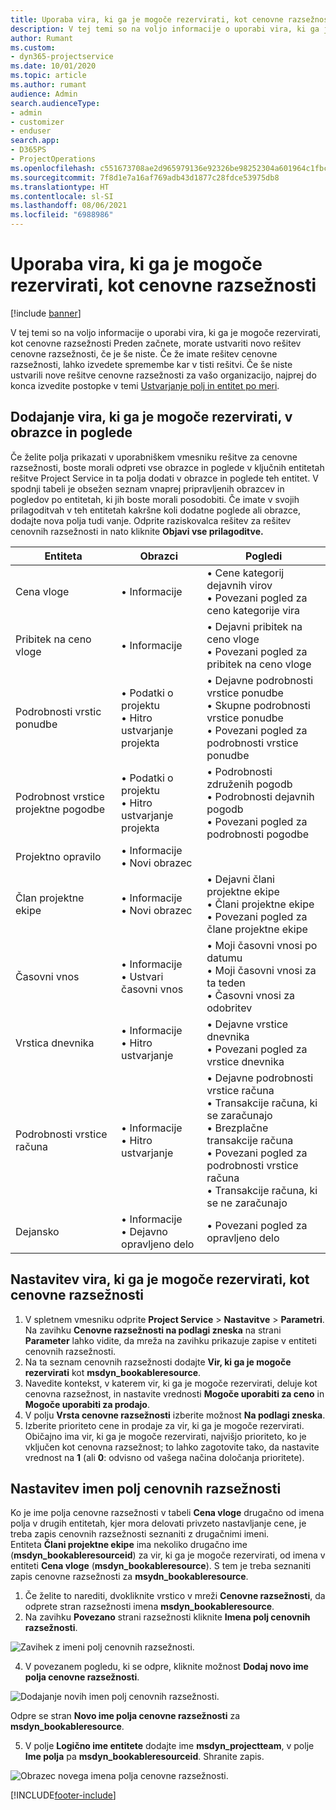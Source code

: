 ```yaml
---
title: Uporaba vira, ki ga je mogoče rezervirati, kot cenovne razsežnosti
description: V tej temi so na voljo informacije o uporabi vira, ki ga je mogoče rezervirati, kot cenovne razsežnosti
author: Rumant
ms.custom:
- dyn365-projectservice
ms.date: 10/01/2020
ms.topic: article
ms.author: rumant
audience: Admin
search.audienceType:
- admin
- customizer
- enduser
search.app:
- D365PS
- ProjectOperations
ms.openlocfilehash: c551673708ae2d965979136e92326be98252304a601964c1fbc52a329c592712
ms.sourcegitcommit: 7f8d1e7a16af769adb43d1877c28fdce53975db8
ms.translationtype: HT
ms.contentlocale: sl-SI
ms.lasthandoff: 08/06/2021
ms.locfileid: "6988986"
---
```

# <a name="use-bookable-resource-as-a-pricing-dimension"></a>Uporaba vira, ki ga je mogoče rezervirati, kot cenovne razsežnosti

[!include [banner](../includes/psa-now-project-operations.md)]

V tej temi so na voljo informacije o uporabi vira, ki ga je mogoče rezervirati, kot cenovne razsežnosti Preden začnete, morate ustvariti novo rešitev cenovne razsežnosti, če je še niste. Če že imate rešitev cenovne razsežnosti, lahko izvedete spremembe kar v tisti rešitvi. Če še niste ustvarili nove rešitve cenovne razsežnosti za vašo organizacijo, najprej do konca izvedite postopke v temi [Ustvarjanje polj in entitet po meri](create-custom-fields-entities.md).

## <a name="add-bookable-resource-to-forms-and-views"></a>Dodajanje vira, ki ga je mogoče rezervirati, v obrazce in poglede
Če želite polja prikazati v uporabniškem vmesniku rešitve za cenovne razsežnosti, boste morali odpreti vse obrazce in poglede v ključnih entitetah rešitve Project Service in ta polja dodati v obrazce in poglede teh entitet.
V spodnji tabeli je obsežen seznam vnaprej pripravljenih obrazcev in pogledov po entitetah, ki jih boste morali posodobiti. Če imate v svojih prilagoditvah v teh entitetah kakršne koli dodatne poglede ali obrazce, dodajte nova polja tudi vanje.
Odprite raziskovalca rešitev za rešitev cenovnih razsežnosti in nato kliknite **Objavi vse prilagoditve.**


|   Entiteta        | Obrazci   |Pogledi        |
| ------------------------------|---------------------------------|----------------------------------|
|  Cena vloge|• Informacije |• Cene kategorij dejavnih virov<br> • Povezani pogled za ceno kategorije vira|
|  Pribitek na ceno vloge|• Informacije|• Dejavni pribitek na ceno vloge<br>• Povezani pogled za pribitek na ceno vloge|
|  Podrobnosti vrstic ponudbe|• Podatki o projektu<br>• Hitro ustvarjanje projekta|• Dejavne podrobnosti vrstice ponudbe<br>• Skupne podrobnosti vrstice ponudbe<br>• Povezani pogled za podrobnosti vrstice ponudbe|
|  Podrobnost vrstice projektne pogodbe|• Podatki o projektu<br>• Hitro ustvarjanje projekta|• Podrobnosti združenih pogodb<br>• Podrobnosti dejavnih pogodb<br>• Povezani pogled za podrobnosti pogodbe|
|  Projektno opravilo|• Informacije<br>• Novi obrazec||
|  Član projektne ekipe|• Informacije<br>• Novi obrazec|• Dejavni člani projektne ekipe<br>• Člani projektne ekipe<br>• Povezani pogled za člane projektne ekipe|
|  Časovni vnos|• Informacije<br>• Ustvari časovni vnos|• Moji časovni vnosi po datumu<br>• Moji časovni vnosi za ta teden<br>• Časovni vnosi za odobritev|
|  Vrstica dnevnika|• Informacije<br>• Hitro ustvarjanje|• Dejavne vrstice dnevnika<br>• Povezani pogled za vrstice dnevnika|
|  Podrobnosti vrstice računa|• Informacije<br>• Hitro ustvarjanje|• Dejavne podrobnosti vrstice računa<br>• Transakcije računa, ki se zaračunajo<br>• Brezplačne transakcije računa<br>• Povezani pogled za podrobnosti vrstice računa<br>• Transakcije računa, ki se ne zaračunajo|
|  Dejansko|• Informacije<br>• Dejavno opravljeno delo|• Povezani pogled za opravljeno delo|

## <a name="set-up-bookable-resource-as-a-pricing-dimension"></a>Nastavitev vira, ki ga je mogoče rezervirati, kot cenovne razsežnosti

1. V spletnem vmesniku odprite **Project Service** > **Nastavitve** > **Parametri**. Na zavihku **Cenovne razsežnosti na podlagi zneska** na strani **Parameter** lahko vidite, da mreža na zavihku prikazuje zapise v entiteti cenovnih razsežnosti. 
2. Na ta seznam cenovnih razsežnosti dodajte **Vir, ki ga je mogoče rezervirati** kot **msdyn_bookableresource**. 
3. Navedite kontekst, v katerem vir, ki ga je mogoče rezervirati, deluje kot cenovna razsežnost, in nastavite vrednosti **Mogoče uporabiti za ceno** in **Mogoče uporabiti za prodajo**.
4. V polju **Vrsta cenovne razsežnosti** izberite možnost **Na podlagi zneska**. 
5. Izberite prioriteto cene in prodaje za vir, ki ga je mogoče rezervirati. Običajno ima vir, ki ga je mogoče rezervirati, najvišjo prioriteto, ko je vključen kot cenovna razsežnost; to lahko zagotovite tako, da nastavite vrednost na **1** (ali **0**: odvisno od vašega načina določanja prioritete).

## <a name="set-up-pricing-dimension-field-names"></a>Nastavitev imen polj cenovnih razsežnosti

Ko je ime polja cenovne razsežnosti v tabeli **Cena vloge** drugačno od imena polja v drugih entitetah, kjer mora delovati privzeto nastavljanje cene, je treba zapis cenovnih razsežnosti seznaniti z drugačnimi imeni.    
Entiteta **Člani projektne ekipe** ima nekoliko drugačno ime (**msdyn_bookableresourceid**) za vir, ki ga je mogoče rezervirati, od imena v entiteti **Cena vloge** (**msdyn_bookableresource**). S tem je treba seznaniti zapis cenovne razsežnosti za **msydn_bookableresource**. 
1. Če želite to narediti, dvokliknite vrstico v mreži **Cenovne razsežnosti**, da odprete stran razsežnosti imena **msdyn_bookableresource**.
2. Na zavihku **Povezano** strani razsežnosti kliknite **Imena polj cenovnih razsežnosti**.

 ![Zavihek z imeni polj cenovnih razsežnosti.](media/PD-fieldname.png)

4. V povezanem pogledu, ki se odpre, kliknite možnost **Dodaj novo ime polja cenovne razsežnosti**.

 ![Dodajanje novih imen polj cenovnih razsežnosti.](media/Add-NewPD-fieldname.png)


Odpre se stran **Novo ime polja cenovne razsežnosti** za **msdyn_bookableresource**. 

5. V polje **Logično ime entitete** dodajte ime **msdyn_projectteam**, v polje **Ime polja** pa **msdyn_bookableresourceid**. Shranite zapis.

 ![Obrazec novega imena polja cenovne razsežnosti.](media/PD-fieldname-Added.png)


[!INCLUDE[footer-include](../includes/footer-banner.md)]